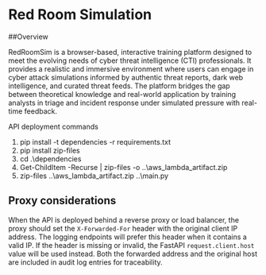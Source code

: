 # Red Room Simulation
##Overview

RedRoomSim is a browser-based, interactive training platform designed to meet the evolving needs of cyber threat intelligence (CTI) professionals. It provides a realistic and immersive environment where users can engage in cyber attack simulations informed by authentic threat reports, dark web intelligence, and curated threat feeds. The platform bridges the gap between theoretical knowledge and real-world application by training analysts in triage and incident response under simulated pressure with real-time feedback. 





API deployment commands

1. pip install -t dependencies -r requirements.txt
2. pip install zip-files
3. cd .\dependencies
4. Get-ChildItem -Recurse | zip-files -o ..\aws_lambda_artifact.zip
5. zip-files ..\aws_lambda_artifact.zip ..\main.py

## Proxy considerations

When the API is deployed behind a reverse proxy or load balancer, the proxy
should set the `X-Forwarded-For` header with the original client IP address. The
logging endpoints will prefer this header when it contains a valid IP. If the
header is missing or invalid, the FastAPI `request.client.host` value will be
used instead. Both the forwarded address and the original host are included in
audit log entries for traceability.
